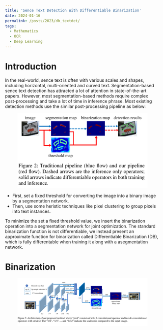 ```yaml
---
title: 'Sence Text Detection With Differentiable Binarization'
date: 2024-01-16
permalink: /posts/2023/db_textdet/
tags:
  - Mathematics
  - OCR
  - Deep Learning
---
```


<head>
    <style type="text/css">
        figure{text-align: center;}
        math{text-align: center;}
    </style>
</head>

# Introduction

In the real-world, sence text is often with various scales and shapes, including horizontal, multi-oriented and curved text. 
Segmentation-based sence text detection has attracted a lot of attention in state-of-the-art papers. However, most segmentation-based methods require complex post-processing and take a lot of time in inference phrase. Most existing detection methods use the similar post-processing pipeline as below:

<figure>
    <img src='../images/posts/20230116_differentiable_binarization/tradditional_method.png'>
</figure>

+ First, set a fixed threshold for converting the image into a binary image by a segmentation network.
+ Then, use some heristic techniques like pixel clustering to group pixels into text instances.

To minimize the set a fixed threshold value, we insert the binarization operation into a segmentation network for joint optimization. The standard binarization function is not differentiable, we instead present an approximate function for binarization called Differentiable Binarization (DB), which is fully differentable when training it along with a asegmentation network.

# Binarization

<figure>
    <img src='../images/posts/20230116_differentiable_binarization/binarization_architecture.png'>
</figure>

